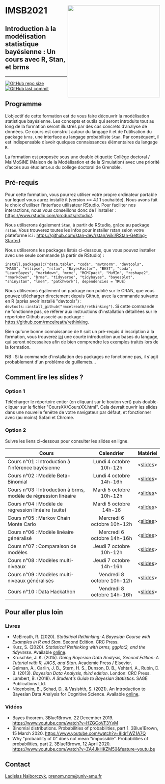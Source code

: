 # IMSB2021 <img src="https://github.com/lnalborczyk/IMSB2021/raw/master/cover.png" align="right" width="300px">

## Introduction à la modélisation statistique bayésienne : Un cours avec R, Stan, et brms

---

[![GitHub repo size](https://img.shields.io/github/repo-size/lnalborczyk/IMSB2021?color=brightgreen&logo=github)](https://github.com/lnalborczyk/IMSB2021)
[![GitHub last commit](https://img.shields.io/github/last-commit/lnalborczyk/IMSB2021?color=orange&logo=github)](https://github.com/lnalborczyk/IMSB2021)

## Programme

L’objectif de cette formation est de vous faire découvrir la modélisation statistique bayésienne. Les concepts et outils qui seront introduits tout au long de la formation seront illustrés par des cas concrets d’analyse de données. Ce cours est construit autour du langage `R` et de l’utilisation du package `brms`, une interface au langage probabiliste `Stan`. Par conséquent, il est indispensable d’avoir quelques connaissances élémentaires du langage `R`.

La formation est proposée sous une double étiquette Collège doctoral / MaiMoSiNE (Maison de la Modélisation et de la Simulation) avec une priorité d’accès aux étudiant.e.s du collège doctoral de Grenoble.

## Pré-requis

Pour cette formation, vous pourrez utiliser votre propre ordinateur portable sur lequel vous aurez installé `R` (version >= 4.1.1 souhaitée). Nous avons fait le choix d'utiliser l'interface utilisateur RStudio. Pour faciliter nos interactions, nous vous conseillons donc de l'installer : https://www.rstudio.com/products/rstudio/.

Nous utiliserons également `Stan`, à partir de RStudio, grâce au package `rstan`. Vous trouverez toutes les infos pour installer rstan selon votre plateforme ici : https://github.com/stan-dev/rstan/wiki/RStan-Getting-Started.

Nous utiliserons les packages listés ci-dessous, que vous pouvez installer avec une seule commande (à partir de RStudio) :

`install.packages(c("data.table", "coda", "mvtnorm", "devtools", "MASS", "ellipse", "rstan", "BayesFactor", "BEST", "coda", "LearnBayes", "markdown", "mcmc", "MCMCpack", "MuMIn", "reshape2", "rmarkdown", "brms", "tidyverse", "tidybayes", "bayesplot", "shinystan", "lme4", "patchwork"), dependencies = TRUE)`

Nous utiliserons également un package non publié sur le CRAN, que vous pouvez télécharger directement depuis Github, avec la commande suivante en R (après avoir installé "devtools") : `devtools::install_github("rmcelreath/rethinking")`. Si cette commande ne fonctionne pas, se référer aux instructions d'installation détaillées sur le répertoire Github associé au package : https://github.com/rmcelreath/rethinking.

Bien qu'une bonne connaissance de `R` soit un pré-requis d'inscription à la formation, vous trouverez [ici](https://cran.r-project.org/doc/contrib/Torfs+Brauer-Short-R-Intro.pdf) une courte introduction aux bases du langage, qui seront nécessaires afin de bien comprendre les exemples traités lors de la formation.

NB : Si la commande d'installation des packages ne fonctionne pas, il s'agit probablement d'un problème de guillemets...

## Comment lire les slides ?

### Option 1

Télécharger le répertoire entier (en cliquant sur le bouton vert) puis double-cliquer sur le fichier "CoursXX/CoursXX.html". Cela devrait ouvrir les slides dans une nouvelle fenêtre de votre navigateur par défaut, et fonctionner avec (au moins) Safari et Chrome.

### Option 2

Suivre les liens ci-dessous pour consulter les slides en ligne.

| Cours | Calendrier | Matériel |
|-------|:----------:|:--------:|
| Cours n°01 : Introduction à l'inférence bayésienne | Lundi 4 octobre 10h-12h | <[slides](https://www.barelysignificant.com/IMSB2021/slides/Cours01)> |
| Cours n°02 : Modèle Beta-Binomial | Lundi 4 octobre 14h-16h | <[slides](https://www.barelysignificant.com/IMSB2021/slides/Cours02)> |
| Cours n°03 : Introduction à brms, modèle de régression linéaire | Mardi 5 octobre 10h-12h | <[slides](https://www.barelysignificant.com/IMSB2021/slides/Cours03)> |
| Cours n°04 : Modèle de régression linéaire (suite) | Mardi 5 octobre 14h-16 | <[slides](https://www.barelysignificant.com/IMSB2021/slides/Cours04)> |
| Cours n°05 : Markov Chain Monte Carlo | Mercredi 6 octobre 10h-12h | <[slides](https://www.barelysignificant.com/IMSB2021/slides/Cours05)> |
| Cours n°06 : Modèle linéaire généralisé | Mercredi 6 octobre 14h-16h | <[slides](https://www.barelysignificant.com/IMSB2021/slides/Cours06)> |
| Cours n°07 : Comparaison de modèles | Jeudi 7 octobre 10h-12h | <[slides](https://www.barelysignificant.com/IMSB2021/slides/Cours07)> |
| Cours n°08 : Modèles multi-niveaux | Jeudi 7 octobre 14h-16h | <[slides](https://www.barelysignificant.com/IMSB2021/slides/Cours08)> |
| Cours n°09 : Modèles multi-niveaux généralisés | Vendredi 8 octobre 10h-12h | <[slides](https://www.barelysignificant.com/IMSB2021/slides/Cours09)> |
| Cours n°10 : Data Hackathon | Vendredi 8 octobre 14h-16h | <[slides](https://www.barelysignificant.com/IMSB2021/slides/Cours10)> |

## Pour aller plus loin

### Livres

- McElreath, R. (2020). *Statistical Rethinking: A Bayesian Course with Examples in R and Stan*. Second Edition. CRC Press.
- Kurz, S. (2020). *Statistical Rethinking with brms, ggplot2, and the tidyverse*. Available [online](https://bookdown.org/ajkurz/Statistical_Rethinking_recoded/).
- Kruschke, J. K. (2015). *Doing Bayesian Data Analysis, Second Edition: A Tutorial with R, JAGS, and Stan*. Academic Press / Elsevier.
- Gelman, A., Carlin, J. B., Stern, H. S., Dunson, D. B., Vehtari, A., Rubin, D. B. (2013). *Bayesian Data Analysis, third edition*. London: CRC Press.
- Lambert, B. (2018). *A Student's Guide to Bayesian Statistics*. SAGE Publications Ltd.
- Nicenboim, B., Schad, D., & Vasishth, S. (2021). An Introduction to Bayesian Data Analysis for Cognitive Science. Available [online](https://vasishth.github.io/bayescogsci/book/).

### Vidéos

- Bayes theorem. 3Blue1Brown, 22 December 2019. https://www.youtube.com/watch?v=HZGCoVF3YvM
- Binomial distributions. Probabilities of probabilities, part 1. 3Blue1Brown, 15 March 2020. https://www.youtube.com/watch?v=8idr1WZ1A7Q
- Why "probability of 0" does not mean "impossible". Probabilities of probabilities, part 2. 3Blue1Brown, 12 April 2020. https://www.youtube.com/watch?v=ZA4JkHKZM50&feature=youtu.be

## Contact

[Ladislas Nalborczyk](https://www.barelysignificant.com), prenom.nom@univ-amu.fr
